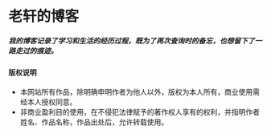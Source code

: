 # 老轩的博客

##### 我的博客记录了学习和生活的经历过程，既为了再次查询时的备忘，也想留下了一路走过的痕迹。

#### 版权说明

* 本网站所有作品，除明确申明作者为他人以外，版权为本人所有，商业使用需经本人授权同意。
* 非商业盈利目的使用，在不侵犯法律赋予的著作权人享有的权利，并指明作者姓名、作品名称，作品出处后，允许转载使用。
